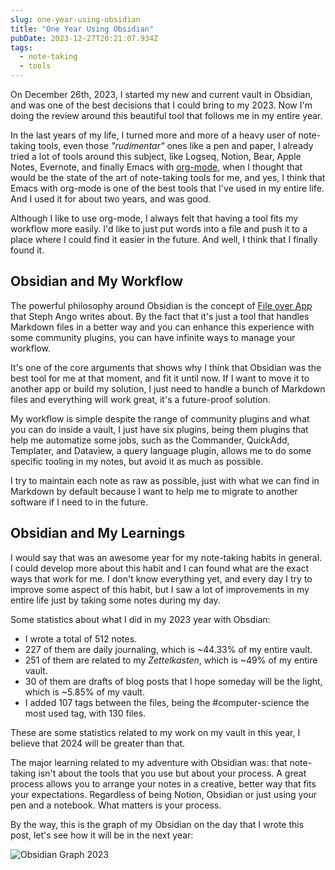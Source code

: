 ```yaml
---
slug: one-year-using-obsidian
title: "One Year Using Obsidian"
pubDate: 2023-12-27T20:21:07.934Z
tags:
  - note-taking
  - tools
---
```


On December 26th, 2023, I started my new and current vault in Obsidian, and was one of the best decisions that I could bring to my 2023. Now I'm doing the review around this beautiful tool that follows me in my entire year.

In the last years of my life, I turned more and more of a heavy user of note-taking tools, even those _"rudimentar"_ ones like a pen and paper, I already tried a lot of tools around this subject, like Logseq, Notion, Bear, Apple Notes, Evernote, and finally Emacs with [org-mode](https://orgmode.org/), when I thought that would be the state of the art of note-taking tools for me, and yes, I think that Emacs with org-mode is one of the best tools that I've used in my entire life. And I used it for about two years, and was good.

Although I like to use org-mode, I always felt that having a tool fits my workflow more easily. I'd like to just put words into a file and push it to a place where I could find it easier in the future.  And well, I think that I finally found it.

## Obsidian and My Workflow

The powerful philosophy around Obsidian is the concept of [File over App](https://stephango.com/file-over-app) that Steph Ango writes about. By the fact that it's just a tool that handles Markdown files in a better way and you can enhance this experience with some community plugins, you can have infinite ways to manage your workflow.

It's one of the core arguments that shows why I think that Obsidian was the best tool for me at that moment, and fit it until now. If I want to move it to another app or build my solution, I just need to handle a bunch of Markdown files and everything will work great, it's a future-proof solution.

My workflow is simple despite the range of community plugins and what you can do inside a vault, I just have six plugins, being them plugins that help me automatize some jobs, such as the Commander, QuickAdd, Templater, and Dataview, a query language plugin, allows me to do some specific tooling in my notes, but avoid it as much as possible.

I try to maintain each note as raw as possible, just with what we can find in Markdown by default because I want to help me to migrate to another software if I need to in the future.

## Obsidian and My Learnings

I would say that was an awesome year for my note-taking habits in general. I could develop more about this habit and I can found what are the exact ways that work for me. I don't know everything yet, and every day I try to improve some aspect of this habit, but I saw a lot of improvements in my entire life just by taking some notes during my day.

Some statistics about what I did in my 2023 year with Obsdian:

- I wrote a total of 512 notes.
- 227 of them are daily journaling, which is ~44.33% of my entire vault.
- 251 of them are related to my _Zettelkasten_, which is ~49% of my entire vault.
- 30 of them are drafts of blog posts that I hope someday will be the light, which is ~5.85% of my vault.
- I added 107 tags between the files, being the \#computer-science the most used tag, with 130 files.

These are some statistics related to my work on my vault in this year, I believe that 2024 will be greater than that.

The major learning related to my adventure with Obsidian was: that note-taking isn't about the tools that you use but about your process. A great process allows you to arrange your notes in a creative, better way that fits your expectations. Regardless of being Notion, Obsidian or just using your pen and a notebook. What matters is your process.

By the way, this is the graph of my Obsidian on the day that I wrote this post, let's see how it will be in the next year:

![Obsidian Graph 2023](/assets/obsidian-graph-2023.png)
